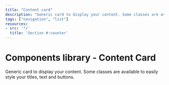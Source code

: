 ```yaml
---
title: "Content card"
description: "Generic card to display your content. Some classes are available to easily style your titles, text and buttons."
tags: ["navigation", "list"]
resources:
- src: '*/'
  title: 'Section #:counter'
---
```



# Components library - Content Card

Generic card to display your content. Some classes are available to easily style your titles, text and buttons.


